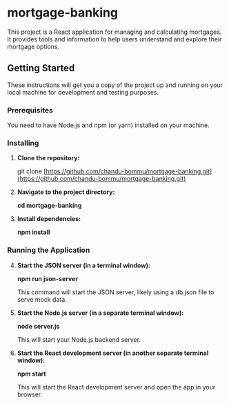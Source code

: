 # mortgage-banking

This project is a React application for managing and calculating mortgages. It provides tools and information to help users understand and explore their mortgage options. 

## Getting Started

These instructions will get you a copy of the project up and running on your local machine for development and testing purposes.

### Prerequisites

You need to have Node.js and npm (or yarn) installed on your machine.

### Installing

1. **Clone the repository:**

   git clone [https://github.com/chandu-bommu/mortgage-banking.git](https://github.com/chandu-bommu/mortgage-banking.git)

2. **Navigate to the project directory:**

   **cd mortgage-banking**

3. **Install dependencies:**

    **npm install**

### Running the Application

4. **Start the JSON server (in a terminal window):**

    **npm run json-server**

    This command will start the JSON server, likely using a db.json file to serve mock data.

6. **Start the Node.js server (in a separate terminal window):**

    **node server.js**

    This will start your Node.js backend server.

7. **Start the React development server (in another separate terminal window):**

    **npm start**

    This will start the React development server and open the app in your browser.
